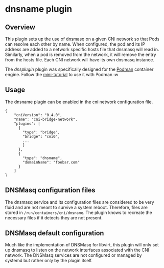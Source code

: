 # dnsname plugin

## Overview

This plugin sets up the use of dnsmasq on a given CNI network so that Pods can resolve each other by name.  When configured,
the pod and its IP address are added to a network specific hosts file that dnsmasq will read in.  Similarly, when a pod
is removed from the network, it will remove the entry from the hosts file.  Each CNI network will have its own dnsmasq
instance.

The *dnsplugin* plugin was specifically designed for the [Podman](https://github.com/containers/libpod) container engine.
Follow the [mini-tutorial](README_PODMAN.md) to use it with Podman.:w


## Usage
The dnsname plugin can be enabled in the cni network configuration file.

```
{
    "cniVersion": "0.4.0",
    "name": "cni-bridge-network",
    "plugins": [
      {
        "type": "bridge",
        "bridge": "cni0",
        ...
        }
      },
      {
        "type": "dnsname",
        "domainName": "foobar.com"
      }
    ]
}
```

## DNSMasq configuration files
The dnsmasq service and its configuration files are considered to be very fluid and are not meant to survive a system
reboot.  Therefore, files are stored in `/run/containers/cni/dnsname`. The plugin knows to recreate the necessary
files if it detects they are not present.

##  DNSMasq default configuration
Much like the implementation of DNSMasq for libvirt, this plugin will only set up dnsmasq to listen on the network
interfaces associated with the CNI network.  The DNSMasq services are not configured or managed by systemd but rather
only by the plugin itself.
